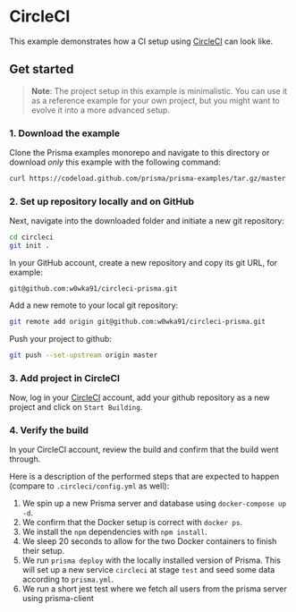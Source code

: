 # CircleCI

This example demonstrates how a CI setup using [CircleCI](https://circleci.com/) can look like.

## Get started

> **Note**: The project setup in this example is minimalistic. You can use it as a reference example for your own project, but you might want to evolve it into a more advanced setup.

### 1. Download the example

Clone the Prisma examples monorepo and navigate to this directory or download _only_ this example with the following command:

```sh
curl https://codeload.github.com/prisma/prisma-examples/tar.gz/master | tar -xz --strip=2 prisma-examples-master/circleci
```

### 2. Set up repository locally and on GitHub

Next, navigate into the downloaded folder and initiate a new git repository:

```sh
cd circleci
git init .
```

In your GitHub account, create a new repository and copy its git URL, for example:

`git@github.com:w0wka91/circleci-prisma.git`

Add a new remote to your local git repository:

```sh
git remote add origin git@github.com:w0wka91/circleci-prisma.git
```

Push your project to github:

```sh
git push --set-upstream origin master
```

### 3. Add project in CircleCI

Now, log in your [CircleCI](https://circleci.com/) account, add your github repository as a new project and click on `Start Building`.

### 4. Verify the build

In your CircleCI account, review the build and confirm that the build went through.

Here is a description of the performed steps that are expected to happen (compare to `.circleci/config.yml` as well):

1.  We spin up a new Prisma server and database using `docker-compose up -d`.
2.  We confirm that the Docker setup is correct with `docker ps`.
3.  We install the `npm` dependencies with `npm install`.
4.  We sleep 20 seconds to allow for the two Docker containers to finish their setup.
5.  We run `prisma deploy` with the locally installed version of Prisma. This will set up a new service `circleci` at stage `test` and seed some data according to `prisma.yml`.
6.  We run a short jest test where we fetch all users from the prisma server using prisma-client
